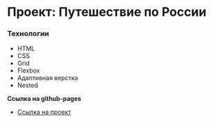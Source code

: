 # Проект: Путешествие по России

### Технологии

- HTML
- CSS
- Grid
- Flexbox
- Адаптивная верстка
- Nested

**Ссылка на github-pages**

- [Ссылка на проект](https://dezastegar.github.io/russian-travel/index.html)
